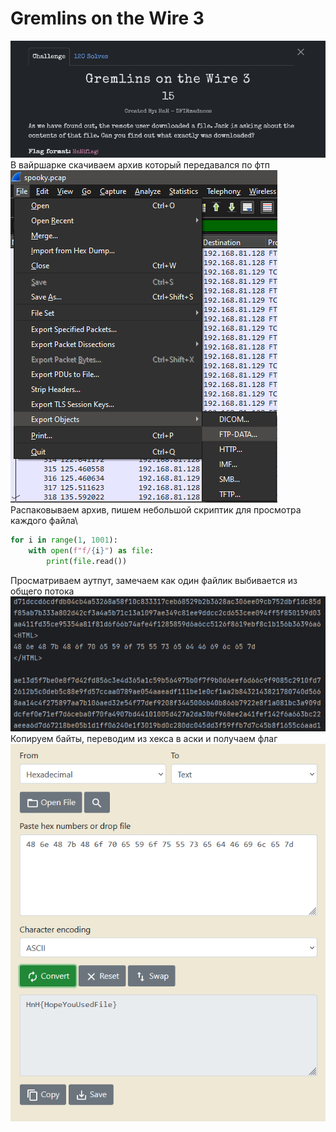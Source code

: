 # Gremlins on the Wire 3

![img.png](task%2Fimg.png)\
В вайршарке скачиваем архив который передавался по фтп\
![img.png](img.png)\
Распаковываем архив, пишем небольшой скриптик для просмотра каждого файла\
```python
for i in range(1, 1001):
    with open(f"f/{i}") as file:
        print(file.read())
```
Просматриваем аутпут, замечаем как один файлик выбивается из общего потока \
![img_1.png](img_1.png)\
Копируем байты, переводим из хекса в аски и получаем флаг\
![img_2.png](img_2.png)